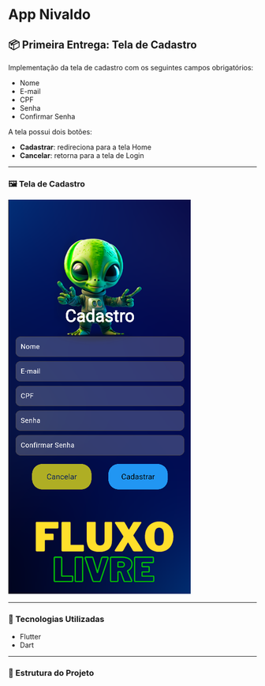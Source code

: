 # App Nivaldo

## 📦 Primeira Entrega: Tela de Cadastro

Implementação da tela de cadastro com os seguintes campos obrigatórios:

- Nome
- E-mail
- CPF
- Senha
- Confirmar Senha

A tela possui dois botões:

- **Cadastrar**: redireciona para a tela Home
- **Cancelar**: retorna para a tela de Login

---

### 🖼️ Tela de Cadastro

![Tela de Cadastro](preview_telacadastro.png)

---

### 🚀 Tecnologias Utilizadas

- Flutter
- Dart

---

### 📁 Estrutura do Projeto

